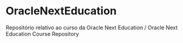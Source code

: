 # OracleNextEducation
 Repositório relativo ao curso da Oracle Next Education / Oracle Next Education Course Repository
